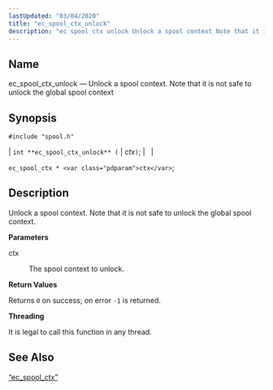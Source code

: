 ```yaml
---
lastUpdated: "03/04/2020"
title: "ec_spool_ctx_unlock"
description: "ec spool ctx unlock Unlock a spool context Note that it is not safe to unlock the global spool context int ec spool ctx unlock ctx ec spool ctx ctx Unlock a spool context Note that it is not safe to unlock the global spool context ctx The spool context..."
---
```


<a name="apis.ec_spool_ctx_unlock"></a> 
## Name

ec_spool_ctx_unlock — Unlock a spool context. Note that it is not safe to unlock the global spool context

## Synopsis

`#include "spool.h"`

| `int **ec_spool_ctx_unlock** (` | <var class="pdparam">ctx</var>`)`; |   |

`ec_spool_ctx * <var class="pdparam">ctx</var>`;<a name="idp62506336"></a> 
## Description

Unlock a spool context. Note that it is not safe to unlock the global spool context.

**<a name="idp62507600"></a> Parameters**

<dl class="variablelist">

<dt>ctx</dt>

<dd>

The spool context to unlock.

</dd>

</dl>

**<a name="idp62510320"></a> Return Values**

Returns `0` on success; on error `-1` is returned.

**<a name="idp62512128"></a> Threading**

It is legal to call this function in any thread.

<a name="idp62513232"></a> 
## See Also

[“ec_spool_ctx”](/momentum/3/3-api/structs-ec-spool-ctx)